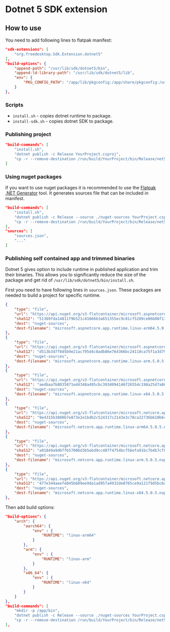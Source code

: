 # Dotnet 5 SDK extension

## How to use
You need to add following lines to flatpak manifest:
```json
"sdk-extensions": [
    "org.freedesktop.Sdk.Extension.dotnet5"
],
"build-options": {
    "append-path": "/usr/lib/sdk/dotnet5/bin",
    "append-ld-library-path": "/usr/lib/sdk/dotnet5/lib",
    "env": {
        "PKG_CONFIG_PATH": "/app/lib/pkgconfig:/app/share/pkgconfig:/usr/lib/pkgconfig:/usr/share/pkgconfig:/usr/lib/sdk/dotnet5/lib/pkgconfig"
    }
},
```

###  Scripts
* `install.sh` - copies dotnet runtime to package.
* `install-sdk.sh` - copies dotnet SDK to package.

### Publishing project

```json
"build-commands": [
    "install.sh",
    "dotnet publish -c Release YourProject.csproj",
    "cp -r --remove-destination /run/build/YourProject/bin/Release/net5.0/publish/ /app/bin/",
]
```

### Using nuget packages
If you want to use nuget packages it is recommended to use the [Flatpak .NET Generator](https://github.com/flatpak/flatpak-builder-tools/tree/master/dotnet) tool. It generates sources file that can be included in manifest.

```json
"build-commands": [
    "install.sh",
    "dotnet publish -c Release --source ./nuget-sources YourProject.csproj",
    "cp -r --remove-destination /run/build/YourProject/bin/Release/net5.0/publish/ /app/bin/"
],
"sources": [
    "sources.json",
    "..."
]
```

### Publishing self contained app and trimmed binaries
Dotnet 5 gives option to include runtime in published application and trim their binaries. This allows you to significantly reduce the size of the package and get rid of `/usr/lib/sdk/dotnet5/bin/install.sh`. 

First you need to have following lines in `sources.json`. These packages are needed to build a project for specific runtime. 

```json
{
    "type": "file",
    "url": "https://api.nuget.org/v3-flatcontainer/microsoft.aspnetcore.app.runtime.linux-arm64/5.0.5/microsoft.aspnetcore.app.runtime.linux-arm64.5.0.5.nupkg",
    "sha512": "51369fda14811f9b521c41666b3a651355ec9c81cf5209ce06b08f13e0053cc83728ab632139c4bb331b0e369cd758a6b74cfc14ac811c3cc88191b22f0548fe",
    "dest": "nuget-sources",
    "dest-filename": "microsoft.aspnetcore.app.runtime.linux-arm64.5.0.5.nupkg"
},
{
    "type": "file",
    "url": "https://api.nuget.org/v3-flatcontainer/microsoft.aspnetcore.app.runtime.linux-arm/5.0.5/microsoft.aspnetcore.app.runtime.linux-arm.5.0.5.nupkg",
    "sha512": "d513b3d7f8d5b9e21ac795d4c8adb86e764366bc24110ca75f1a3d795cc29029bba0b88c6e6eb580e9d1fefe9ae657259c1c7bea60d153f8786bb807459e9f05",
    "dest": "nuget-sources",
    "dest-filename": "microsoft.aspnetcore.app.runtime.linux-arm.5.0.5.nupkg"
},
{
    "type": "file",
    "url": "https://api.nuget.org/v3-flatcontainer/microsoft.aspnetcore.app.runtime.linux-x64/5.0.5/microsoft.aspnetcore.app.runtime.linux-x64.5.0.5.nupkg",
    "sha512": "aedbaafb8035871ed4348a495cbc393d094146f26554c198a25d7a86ce6a87192da95ef5b6074faef61fab9e65e087790ff69e7914777f68d9d5415c9227d5a1",
    "dest": "nuget-sources",
    "dest-filename": "microsoft.aspnetcore.app.runtime.linux-x64.5.0.5.nupkg"
},
{
    "type": "file",
    "url": "https://api.nuget.org/v3-flatcontainer/microsoft.netcore.app.runtime.linux-arm64/5.0.5/microsoft.netcore.app.runtime.linux-arm64.5.0.5.nupkg",
    "sha512": "9e4315b3880b7e873e2e1bdb2c524317c2143e3c78ca22736b610b6c972a76944fa4c16c48d4bd424d50e574a40de1d9b2c1435460e84bda8cdb7cf0873dc15d",
    "dest": "nuget-sources",
    "dest-filename": "microsoft.netcore.app.runtime.linux-arm64.5.0.5.nupkg"
},
{
    "type": "file",
    "url": "https://api.nuget.org/v3-flatcontainer/microsoft.netcore.app.runtime.linux-arm/5.0.5/microsoft.netcore.app.runtime.linux-arm.5.0.5.nupkg",
    "sha512": "a91849a9d6ffb57006d3b5ebd9cc407f4754bcf56efa91bc7b4b7cf0849f8116d6f420b8817605ad370d18c80ec9dd207e5cbed75a1f521c3901c9195385c729",
    "dest": "nuget-sources",
    "dest-filename": "microsoft.netcore.app.runtime.linux-arm.5.0.5.nupkg"
},
{
    "type": "file",
    "url": "https://api.nuget.org/v3-flatcontainer/microsoft.netcore.app.runtime.linux-x64/5.0.5/microsoft.netcore.app.runtime.linux-x64.5.0.5.nupkg",
    "sha512": "477e344aeefe045b609ee9da1ad957a4932de0765ce9a121f9d5bc6dde59c8d0287fba28d85428b16d64460c648ec349cac899e1551028a2d6e9f70d65075f3f",
    "dest": "nuget-sources",
    "dest-filename": "microsoft.netcore.app.runtime.linux-x64.5.0.5.nupkg"
},
```

Then add build options:

```json
"build-options": {
    "arch": {
        "aarch64": {
            "env" : {
                "RUNTIME": "linux-arm64"
            }
        },
        "arm": {
            "env" : {
                "RUNTIME": "linux-arm"
            }
        },
        "x86_64": {
            "env" : {
                "RUNTIME": "linux-x64"
            }
        }
    }
},
"build-commands": [
    "mkdir -p /app/bin",
    "dotnet publish -c Release --source ./nuget-sources YourProject.csproj --runtime $RUNTIME --self-contained true",
    "cp -r --remove-destination /run/build/YourProject/bin/Release/net5.0/$RUNTIME/publish/* /app/bin/",
],
```

